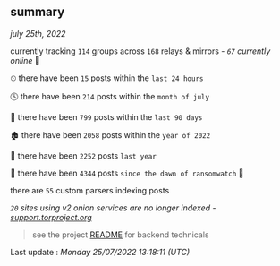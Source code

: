 
## summary
_july 25th, 2022_

currently tracking `114` groups across `168` relays & mirrors - _`67` currently online_ 📡

⏲ there have been `15` posts within the `last 24 hours`

🕓 there have been `214` posts within the `month of july`

📅 there have been `799` posts within the `last 90 days`

🏚 there have been `2058` posts within the `year of 2022`

🚀 there have been `2252` posts `last year`

🦕 there have been `4344` posts `since the dawn of ransomwatch` 🐣

there are `55` custom parsers indexing posts

_`20` sites using v2 onion services are no longer indexed - [support.torproject.org](https://support.torproject.org/onionservices/v2-deprecation/)_

> see the project [README](https://github.com/jmousqueton/ransomwatch#readme) for backend technicals



Last update : _Monday 25/07/2022 13:18:11 (UTC)_

